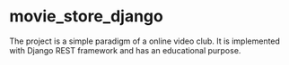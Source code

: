 # movie_store_django
The project is a simple paradigm of a online video club. It is implemented with Django REST framework and has an educational purpose.
